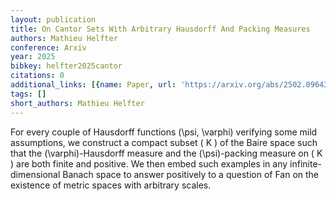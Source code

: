 ```yaml
---
layout: publication
title: On Cantor Sets With Arbitrary Hausdorff And Packing Measures
authors: Mathieu Helfter
conference: Arxiv
year: 2025
bibkey: helfter2025cantor
citations: 0
additional_links: [{name: Paper, url: 'https://arxiv.org/abs/2502.09643'}]
tags: []
short_authors: Mathieu Helfter
---
```

For every couple of Hausdorff functions \(\psi, \varphi\) verifying some mild
assumptions, we construct a compact subset \( K \) of the Baire space such that
the \(\varphi\)-Hausdorff measure and the \(\psi\)-packing measure on \( K \) are
both finite and positive. We then embed such examples in any
infinite-dimensional Banach space to answer positively to a question of Fan on
the existence of metric spaces with arbitrary scales.